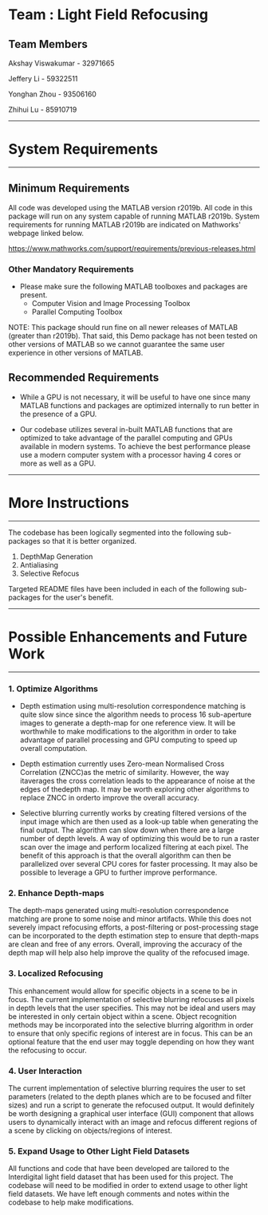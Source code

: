 # Team : Light Field Refocusing

## Team Members

Akshay Viswakumar	- 32971665

Jeffery Li		- 59322511

Yonghan Zhou		- 93506160

Zhihui Lu		- 85910719

--------------------
# System Requirements
--------------------

## Minimum Requirements

All code was developed using the MATLAB version r2019b. All code in this package will run on any system capable of running MATLAB r2019b. System requirements for running MATLAB r2019b are indicated on Mathworks' webpage linked below.

https://www.mathworks.com/support/requirements/previous-releases.html

### Other Mandatory Requirements

- Please make sure the following MATLAB toolboxes and packages are present.
	- Computer Vision and Image Processing Toolbox
	- Parallel Computing Toolbox
	
NOTE: This package should run fine on all newer releases of MATLAB (greater than r2019b). That said, this Demo package has not been tested on other versions of MATLAB so we cannot guarantee the same user experience in other versions of MATLAB.

## Recommended Requirements

- While a GPU is not necessary, it will be useful to have one since many MATLAB functions and packages are optimized internally to run better in the presence of a GPU.

- Our codebase utilizes several in-built MATLAB functions that are optimized to take advantage of the parallel computing and GPUs available in modern systems. To achieve the best performance please use a modern computer system with a processor having 4 cores or more as well as a GPU.

--------------------
# More Instructions
--------------------

The codebase has been logically segmented into the following sub-packages so that it is better organized.

1. DepthMap Generation
2. Antialiasing
3. Selective Refocus

Targeted README files have been included in each of the following sub-packages for the user's benefit.

----------------------------------------
# Possible Enhancements and Future Work
----------------------------------------

### 1. Optimize Algorithms

- Depth estimation using multi-resolution correspondence matching is quite slow since since the algorithm needs to process 16 sub-aperture images to generate a depth-map for one reference view. It will be worthwhile to make modifications to the algorithm in order to take advantage of parallel processing and GPU computing to speed up overall computation.

- Depth estimation currently uses Zero-mean Normalised Cross Correlation (ZNCC)as the metric of similarity.  However, the way itaverages the cross correlation leads to the appearance of noise at the edges of thedepth map.  It may be worth exploring other algorithms to replace ZNCC in orderto improve the overall accuracy.
    
- Selective blurring currently works by creating filtered versions of the input image which are then used as a look-up table when generating the final output. The algorithm can slow down when there are a large number of depth levels. A way of optimizing this would be to run a raster scan over the image and perform localized filtering at each pixel. The benefit of this approach is that the overall algorithm can then be parallelized over several  CPU cores for faster processing. It may also be possible to leverage a GPU to further improve performance.

### 2. Enhance Depth-maps

The depth-maps generated using multi-resolution correspondence matching are prone to some noise and minor artifacts. While this does not severely impact refocusing efforts, a post-filtering or post-processing stage can be incorporated to the depth estimation step to ensure that depth-maps are clean and free of any errors. Overall, improving the accuracy of the depth map will help also help improve the quality of the refocused image.

### 3. Localized Refocusing

This enhancement would allow for specific objects in a scene to be in focus. The current implementation of selective blurring refocuses all pixels in depth levels that the user specifies. This may not be ideal and users may be interested in only certain object within a scene. Object recognition methods may be incorporated into the selective blurring algorithm in order to ensure that only specific regions of interest are in focus. This can be an optional feature that the end user may toggle depending on how they want the refocusing to occur. 

### 4. User Interaction

The current implementation of selective blurring requires the user to set parameters (related to the depth planes which are to be focused and filter sizes) and run a script to generate the refocused output. It would definitely be worth designing a graphical user interface (GUI) component that allows users to dynamically interact with an image and refocus different regions of a scene by clicking on objects/regions of interest.

### 5. Expand Usage to Other Light Field Datasets

All functions and code that have been developed are tailored to the Interdigital light field dataset that has been used for this project. The codebase will need to be modified in order to extend usage to other light field datasets. We have left enough comments and notes within the codebase to help make modifications.
